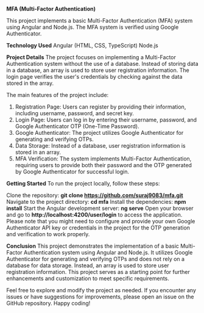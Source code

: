 **MFA (Multi-Factor Authentication)**

This project implements a basic Multi-Factor Authentication (MFA) system using Angular and Node.js. The MFA system is verified using Google Authenticator.

**Technology Used**
Angular (HTML, CSS, TypeScript)
Node.js

**Project Details**
The project focuses on implementing a Multi-Factor Authentication system without the use of a database. Instead of storing data in a database, an array is used to store user registration information. The login page verifies the user's credentials by checking against the data stored in the array.

The main features of the project include:

1. Registration Page: Users can register by providing their information, including username, password, and secret key.
2. Login Page: Users can log in by entering their username, password, and Google Authenticator OTP (One-Time Password).
3. Google Authenticator: The project utilizes Google Authenticator for generating and verifying OTPs.
4. Data Storage: Instead of a database, user registration information is stored in an array.
5. MFA Verification: The system implements Multi-Factor Authentication, requiring users to provide both their password and the OTP generated by Google Authenticator for successful login.

**Getting Started**
To run the project locally, follow these steps:

Clone the repository: **git clone https://github.com/suraj9083/mfa.git**
Navigate to the project directory: **cd mfa**
Install the dependencies: **npm install**
Start the Angular development server: **ng serve**
Open your browser and go to **http://localhost:4200/user/login** to access the application.
Please note that you might need to configure and provide your own Google Authenticator API key or credentials in the project for the OTP generation and verification to work properly.

**Conclusion**
This project demonstrates the implementation of a basic Multi-Factor Authentication system using Angular and Node.js. It utilizes Google Authenticator for generating and verifying OTPs and does not rely on a database for data storage. Instead, an array is used to store user registration information. This project serves as a starting point for further enhancements and customization to meet specific requirements.

Feel free to explore and modify the project as needed. If you encounter any issues or have suggestions for improvements, please open an issue on the GitHub repository. Happy coding!
